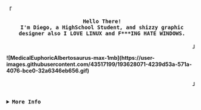 <div align="justify">

<!-- Profile -->
<p align="left"><strong><samp>「</samp></strong></p>
  <p align="center">
    <samp>
      <b>
        Hello There!
      <br>
        I'm Diego, a HighSchool Student, and shizzy graphic designer also I LOVE LINUX and F***ING HATE WINDOWS.
<p align="right"><strong><samp>」</samp></strong></p>
![MedicalEuphoricAlbertosaurus-max-1mb](https://user-images.githubusercontent.com/43517199/193628071-4239d53a-571a-4076-bce0-32a6346eb656.gif)

<p align="right"><strong><samp>」</samp></strong></p>

<br>

<details>
<summary><samp><b>More Info</b></samp></summary>

<h2></h2><br>

<!-- Contact Me -->
<p align="center">
  <samp>
    [<a href="https://steamcommunity.com/id/endgamer960/">steam</a>]
    [<a href="https://discordapp.com/users/!End#2342">discord</a>]
    [<a href="mailto:smdiego110@gmail.com">e-mail</a>]
  </samp>
</p>

<h2></h2><br>

<!-- Profile Views Badge -->
<p align="center">
  <samp>
  <a href="#--------">
    <img src="https://komarev.com/ghpvc/?username=Endgamer960&label=Profile+Views&color=grey" alt="profile views" /> 
  </a>
  </samp>
</p>

<!-- Github Trophy -->
<div align="center">
  <table>
    <tr>
      <td><a href="#--------"><img align="center" alt="GitHub Trophy" src="https://github-trophies.vercel.app/?username=Endgamer960&rank=SECRET,SSS,SS,S,AAA,AA,A&row=2&column=3&margin-w=15&margin-h=15&no-frame=true&theme=onedark"></a></td>
    </tr>
  </table>
</div>

<!-- Github Stats -->
<div align="center">
  <table>
    <tr>
      <td><a href="#--------"><img height="137px" align="center" alt="GitHub Stats" src="https://github-readme-stats.vercel.app/api?username=Endgamer960&count_private=true&show_icons=true&include_all_commits=true&line_height=21&hide_border=true&theme=onedark"/></a></td>
      <td><a href="#--------"><img height="137px" align="center" alt="Top Language" src="https://github-readme-stats.vercel.app/api/top-langs/?username=endgamer960&layout=compact&line_height=21&hide_border=true&theme=onedark"/></a></td>
    </tr>
  </table>
</div>

</details>
</div>
